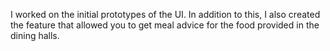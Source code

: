 I worked on the initial prototypes of the UI. In addition to this, I also created the feature that allowed you to get meal advice for the food provided in the dining halls.
